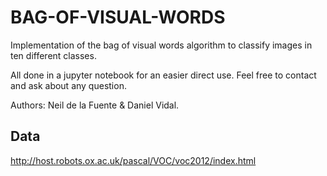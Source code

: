 # BAG-OF-VISUAL-WORDS
Implementation of the bag of visual words algorithm to classify images in ten different classes.

All done in a jupyter notebook for an easier direct use. Feel free to contact and ask about any question.

Authors: Neil de la Fuente & Daniel Vidal.

## Data
http://host.robots.ox.ac.uk/pascal/VOC/voc2012/index.html
